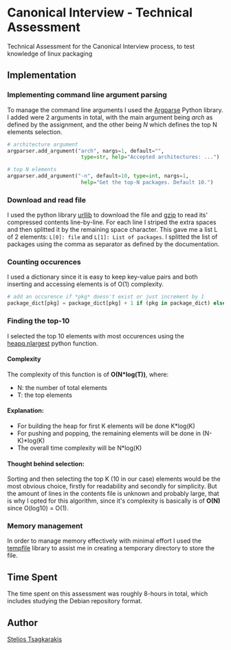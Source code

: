 # Canonical Interview - Technical Assessment

Technical Assessment for the Canonical Interview process, to test knowledge of linux packaging

## Implementation

### Implementing command line argument parsing

To manage the command line arguments I used the [Argparse](https://docs.python.org/3/library/argparse.html)
Python library. I added were 2 arguments in total, with the main argument being *arch* as defined by
the assignment, and the other being *N* which defines the top N elements selection.

```python
# architecture argument
argparser.add_argument("arch", nargs=1, default="",
                        type=str, help="Accepted architectures: ...")

# top N elements
argparser.add_argument("-n", default=10, type=int, nargs=1,
                        help="Get the top-N packages. Default 10.")
```

### Download and read file

I used the python library [urllib](https://docs.python.org/3/library/urllib.request.html) to download
the file and [gzip](https://docs.python.org/3/library/gzip.html) to read its' compressed contents line-by-line.
For each line I striped the extra spaces and then splitted  it by the remaining space character. This gave me
a list L of 2 elements: ```L[0]: file``` and ```L[1]: List of packages```. I splitted the list of packages
using the comma as separator as defined by the documentation. 

### Counting occurences

I used a dictionary since it is easy to keep key-value pairs and both inserting and accessing
elements is of O(1) complexity.
```python
# add an occurence if *pkg* doesn't exist or just increment by 1
package_dict[pkg] = package_dict[pkg] + 1 if (pkg in package_dict) else 1
```

### Finding the top-10

I selected the top 10 elements with most occurences using the
[heapq.nlargest](https://docs.python.org/3/library/heapq.html#heapq.nlargest) python function.

#### Complexity

The complexity of this function is of **O(N*log(T))**, where:
- N: the number of total elements
- T: the top <T> elements

#### Explanation:

- For building the heap for first K elements will be done K*log(K)
- For pushing and popping, the remaining elements will be done in (N-K)*log(K)
- The overall time complexity will be N*log(K)

#### Thought behind selection:

Sorting and then selecting the top K (10 in our case) elements would be the
most obvious choice, firstly for readability and secondly for simplicity.
But the amount of lines in the contents file is unknown and probably large,
that is why I opted for this algorithm, since it's complexity is basically
is of **O(N)** since O(log10) = O(1).

### Memory management

In order to manage memory effectively with minimal effort I used the
[tempfile](https://docs.python.org/3/library/tempfile.html) library to assist
me in creating a temporary directory to store the file.

## Time Spent

The time spent on this assessment was roughly 8-hours in total, which includes
studying the Debian repository format.

## Author

[Stelios Tsagkarakis](https://github.com/steliostss)

